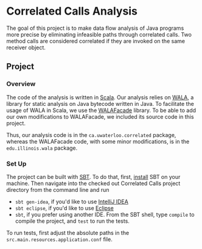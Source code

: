 # Correlated Calls Analysis

The goal of this project is to make data flow analysis of Java programs more precise by eliminating
infeasible paths through correlated calls. Two method calls are considered correlated if they are invoked on the
same receiver object.

## Project

### Overview

The code of the analysis is written in [Scala](http://www.scala-lang.org/).
Our analysis relies on [WALA](http://wala.sourceforge.net/wiki/index.php/Main_Page), a library for static
analysis on Java bytecode written in Java. To facilitate the usage of WALA in Scala, we use
the [WALAFacade](https://github.com/cos/WALAFacade) library. To be able to add our own modifications to WALAFacade,
we included its source code in this project.

Thus, our analysis code is in the `ca.uwaterloo.correlated` package, whereas the WALAFacade code, with some
minor modifications, is in the `edu.illinois.wala` package.

### Set Up

The project can be built with [SBT](http://www.scala-sbt.org/). To do that, first,
[install](http://www.scala-sbt.org/release/docs/Getting-Started/Setup) SBT on your machine.
Then navigate into the checked out Correlated Calls project directory from the command line and run
- `sbt gen-idea`, if you'd like to use [IntelliJ IDEA](http://www.jetbrains.com/idea/)
- `sbt eclipse`, if you'd like to use [Eclipse](http://www.eclipse.org/)
- `sbt`, if you prefer using another IDE. From the SBT shell, type `compile` to compile the project, and `test` to run the tests.

To run tests, first adjust the absolute paths in the `src.main.resources.application.conf` file.